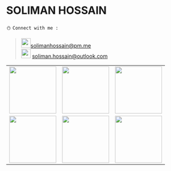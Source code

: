 # SOLIMAN HOSSAIN
:snowman: ```Connect with me :```<br>
> <img src="https://i.imgur.com/lLoEu5V.png" width="25">solimanhossain@pm.me<br>
> <img src="https://i.imgur.com/5oxIbQt.png" width="25"> soliman.hossain@outlook.com<br>

<table>
<tr>
  <td><a href="https://facebook.com/solimanhossains"><img src="https://edent.github.io/SuperTinyIcons/images/svg/facebook.svg" width="125"></a></td>
  <td><a href="https://twitter.com/solimanhossains"><img src="https://edent.github.io/SuperTinyIcons/images/svg/twitter.svg" width="125"></a></td>
  <td><a href="https://linkedin.com/in/solimanhossain"><img src="https://edent.github.io/SuperTinyIcons/images/svg/linkedin.svg" width="125"></td>
</tr>
<tr>
  <td><a href="https://t.me/solimanhossain/"><img src="https://logos-download.com/wp-content/uploads/2016/07/Telegram_logo_icon.png" width="125"></a></td>
  <td><a href="https://unsplash.com/@solimanhossain"><img src="https://user-images.githubusercontent.com/5659117/53183813-c7a2f900-35da-11e9-8c41-b1e399dc3a6c.png" width="125"></a></td>
  <td><a href="https://forum.xda-developers.com/member.php?u=9867272"><img src="https://icons.iconarchive.com/icons/martz90/circle/512/xda-icon.png" width="125"></a></td>
</tr>
</table>
<tr>
